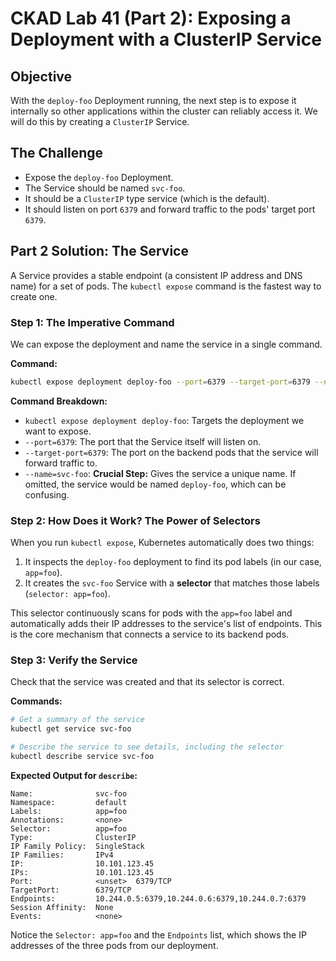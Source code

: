 # CKAD Lab 41 (Part 2): Exposing a Deployment with a ClusterIP Service

## Objective
With the `deploy-foo` Deployment running, the next step is to expose it internally so other applications within the cluster can reliably access it. We will do this by creating a `ClusterIP` Service.

## The Challenge

-   Expose the `deploy-foo` Deployment.
-   The Service should be named `svc-foo`.
-   It should be a `ClusterIP` type service (which is the default).
-   It should listen on port `6379` and forward traffic to the pods' target port `6379`.

## Part 2 Solution: The Service
A Service provides a stable endpoint (a consistent IP address and DNS name) for a set of pods. The `kubectl expose` command is the fastest way to create one.

### Step 1: The Imperative Command
We can expose the deployment and name the service in a single command.

**Command:**
```bash
kubectl expose deployment deploy-foo --port=6379 --target-port=6379 --name=svc-foo
```

**Command Breakdown:**
-   `kubectl expose deployment deploy-foo`: Targets the deployment we want to expose.
-   `--port=6379`: The port that the Service itself will listen on.
-   `--target-port=6379`: The port on the backend pods that the service will forward traffic to.
-   `--name=svc-foo`: **Crucial Step:** Gives the service a unique name. If omitted, the service would be named `deploy-foo`, which can be confusing.

### Step 2: How Does it Work? The Power of Selectors
When you run `kubectl expose`, Kubernetes automatically does two things:
1.  It inspects the `deploy-foo` deployment to find its pod labels (in our case, `app=foo`).
2.  It creates the `svc-foo` Service with a **selector** that matches those labels (`selector: app=foo`).

This selector continuously scans for pods with the `app=foo` label and automatically adds their IP addresses to the service's list of endpoints. This is the core mechanism that connects a service to its backend pods.

### Step 3: Verify the Service
Check that the service was created and that its selector is correct.

**Commands:**
```bash
# Get a summary of the service
kubectl get service svc-foo

# Describe the service to see details, including the selector
kubectl describe service svc-foo
```

**Expected Output for `describe`:**
```
Name:              svc-foo
Namespace:         default
Labels:            app=foo
Annotations:       <none>
Selector:          app=foo
Type:              ClusterIP
IP Family Policy:  SingleStack
IP Families:       IPv4
IP:                10.101.123.45
IPs:               10.101.123.45
Port:              <unset>  6379/TCP
TargetPort:        6379/TCP
Endpoints:         10.244.0.5:6379,10.244.0.6:6379,10.244.0.7:6379
Session Affinity:  None
Events:            <none>
```
Notice the `Selector: app=foo` and the `Endpoints` list, which shows the IP addresses of the three pods from our deployment.
